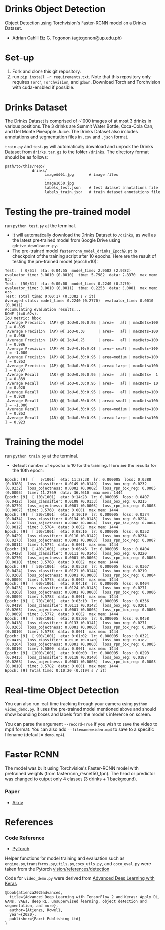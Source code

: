 # Drinks Object Detection
Object Detection using Torchvision's Faster-RCNN model on a Drinks Dataset.
- Adrian Cahlil Eiz G. Togonon (agtogonon@up.edu.ph)

# Set-up
1) Fork and clone this git repository.
2) run `pip install -r requirements.txt`. Note that this repository only requires `Torch`, `Torchvision`, and `gdown`. Download Torch and Torchvision with cuda-enabled if possible.

# Drinks Dataset
The Drinks Dataset is comprised of ~1000 images of at most 3 drinks in various positions. The 3 drinks are Summit Water Bottle, Coca-Cola Can, and Del Monte Pineapple Juice.
The Drinks Dataset also includes annotations and segmentation files in `.csv` and `.json` format.

`train.py` and `test.py` will automatically download and unpack the Drinks Dataset from `drinks.tar.gz` to the folder `/drinks`.
The directory format should be as follows:
```
path/to/this/repo/
            drinks/
                  image0001.jpg       # image files
                  ...
                  image1050.jpg
                  labels_test.json    # test dataset annotations file
                  labels_train.json   # train dataset annotations file
```

# Testing the pre-trained model
run `python test.py` at the terminal.
- It will automatically download the Drinks Dataset to `/drinks`, as well as the latest pre-trained model from Google Drive using `gdrive_downloader.py`.
- The pre-trained model `fasterrcnn_model_drinks_Epoch9.pt` is checkpoint of the training script after 10 epochs.
Here are the result of testing the pre-trained model (epoch=10):
```
Test:  [ 0/51]  eta: 0:04:55  model_time: 2.9582 (2.9582)  evaluator_time: 0.0010 (0.0010)  time: 5.7982  data: 2.8370  max mem: 835
Test:  [50/51]  eta: 0:00:00  model_time: 0.2240 (0.2770)  evaluator_time: 0.0010 (0.0011)  time: 0.2253  data: 0.0001  max mem: 835
Test: Total time: 0:00:17 (0.3382 s / it)
Averaged stats: model_time: 0.2240 (0.2770)  evaluator_time: 0.0010 (0.0011)
Accumulating evaluation results...
DONE (t=0.02s).
IoU metric: bbox
 Average Precision  (AP) @[ IoU=0.50:0.95 | area=   all | maxDets=100 ] = 0.895
 Average Precision  (AP) @[ IoU=0.50      | area=   all | maxDets=100 ] = 0.986
 Average Precision  (AP) @[ IoU=0.75      | area=   all | maxDets=100 ] = 0.986
 Average Precision  (AP) @[ IoU=0.50:0.95 | area= small | maxDets=100 ] = -1.000
 Average Precision  (AP) @[ IoU=0.50:0.95 | area=medium | maxDets=100 ] = 0.863
 Average Precision  (AP) @[ IoU=0.50:0.95 | area= large | maxDets=100 ] = 0.897
 Average Recall     (AR) @[ IoU=0.50:0.95 | area=   all | maxDets=  1 ] = 0.839
 Average Recall     (AR) @[ IoU=0.50:0.95 | area=   all | maxDets= 10 ] = 0.920
 Average Recall     (AR) @[ IoU=0.50:0.95 | area=   all | maxDets=100 ] = 0.920
 Average Recall     (AR) @[ IoU=0.50:0.95 | area= small | maxDets=100 ] = -1.000
 Average Recall     (AR) @[ IoU=0.50:0.95 | area=medium | maxDets=100 ] = 0.863
 Average Recall     (AR) @[ IoU=0.50:0.95 | area= large | maxDets=100 ] = 0.923
```

# Training the model
run `python train.py` at the terminal.
- default number of epochs is 10 for the training. 
Here are the results for the 10th epoch:
```
Epoch: [9]  [   0/1001]  eta: 11:28:38  lr: 0.000005  loss: 0.0388 (0.0388)  loss_classifier: 0.0149 (0.0149)  loss_box_reg: 0.0232 (0.0232)  loss_objectness: 0.0002 (0.0002)  loss_rpn_box_reg: 0.0005 (0.0005)  time: 41.2769  data: 36.9610  max mem: 1444
Epoch: [9]  [ 100/1001]  eta: 0:14:28  lr: 0.000005  loss: 0.0407 (0.0422)  loss_classifier: 0.0108 (0.0133)  loss_box_reg: 0.0215 (0.0279)  loss_objectness: 0.0001 (0.0003)  loss_rpn_box_reg: 0.0003 (0.0007)  time: 0.5760  data: 0.0001  max mem: 1444
Epoch: [9]  [ 200/1001]  eta: 0:10:19  lr: 0.000005  loss: 0.0374 (0.0434)  loss_classifier: 0.0134 (0.0143)  loss_box_reg: 0.0224 (0.0275)  loss_objectness: 0.0002 (0.0004)  loss_rpn_box_reg: 0.0004 (0.0012)  time: 0.5784  data: 0.0002  max mem: 1444
Epoch: [9]  [ 300/1001]  eta: 0:08:16  lr: 0.000005  loss: 0.0352 (0.0429)  loss_classifier: 0.0110 (0.0142)  loss_box_reg: 0.0234 (0.0273)  loss_objectness: 0.0001 (0.0003)  loss_rpn_box_reg: 0.0007 (0.0011)  time: 0.5774  data: 0.0001  max mem: 1444
Epoch: [9]  [ 400/1001]  eta: 0:06:46  lr: 0.000005  loss: 0.0404 (0.0428)  loss_classifier: 0.0111 (0.0146)  loss_box_reg: 0.0220 (0.0270)  loss_objectness: 0.0001 (0.0003)  loss_rpn_box_reg: 0.0005 (0.0010)  time: 0.5768  data: 0.0002  max mem: 1444
Epoch: [9]  [ 500/1001]  eta: 0:05:28  lr: 0.000005  loss: 0.0367 (0.0424)  loss_classifier: 0.0121 (0.0144)  loss_box_reg: 0.0219 (0.0268)  loss_objectness: 0.0001 (0.0003)  loss_rpn_box_reg: 0.0004 (0.0009)  time: 0.5775  data: 0.0002  max mem: 1444
Epoch: [9]  [ 600/1001]  eta: 0:04:18  lr: 0.000005  loss: 0.0404 (0.0423)  loss_classifier: 0.0124 (0.0143)  loss_box_reg: 0.0271 (0.0268)  loss_objectness: 0.0001 (0.0003)  loss_rpn_box_reg: 0.0006 (0.0009)  time: 0.5783  data: 0.0001  max mem: 1444
Epoch: [9]  [ 700/1001]  eta: 0:03:10  lr: 0.000005  loss: 0.0336 (0.0419)  loss_classifier: 0.0111 (0.0142)  loss_box_reg: 0.0201 (0.0265)  loss_objectness: 0.0001 (0.0003)  loss_rpn_box_reg: 0.0006 (0.0009)  time: 0.5772  data: 0.0002  max mem: 1444
Epoch: [9]  [ 800/1001]  eta: 0:02:06  lr: 0.000005  loss: 0.0458 (0.0418)  loss_classifier: 0.0133 (0.0141)  loss_box_reg: 0.0271 (0.0265)  loss_objectness: 0.0001 (0.0003)  loss_rpn_box_reg: 0.0005 (0.0010)  time: 0.5778  data: 0.0001  max mem: 1444
Epoch: [9]  [ 900/1001]  eta: 0:01:02  lr: 0.000005  loss: 0.0321 (0.0416)  loss_classifier: 0.0116 (0.0140)  loss_box_reg: 0.0182 (0.0264)  loss_objectness: 0.0001 (0.0003)  loss_rpn_box_reg: 0.0005 (0.0010)  time: 0.5800  data: 0.0001  max mem: 1444
Epoch: [9]  [1000/1001]  eta: 0:00:00  lr: 0.000005  loss: 0.0293 (0.0415)  loss_classifier: 0.0118 (0.0140)  loss_box_reg: 0.0187 (0.0263)  loss_objectness: 0.0001 (0.0003)  loss_rpn_box_reg: 0.0003 (0.0010)  time: 0.5782  data: 0.0001  max mem: 1444
Epoch: [9] Total time: 0:10:20 (0.6194 s / it)
```

# Real-time Object Detection
You can also run real-time tracking through your camera using `python video_demo.py`. 
It uses the pre-trained model mentioned above and should show bounding boxes and labels from the model's inference on screen.

You can parse the argument `--record=True` if you wish to save the video to mp4 format.
You can also add `--filename=video.mp4` to save to a specific filename (default = `demo.mp4`).

# Faster RCNN
The model was built using Torchvision's Faster-RCNN model with pretrained weights (from fasterrcnn_resnet50_fpn). The head or predictor was changed to output only 4 classes (3 drinks + 1 background).
### Paper
* [Arxiv](https://arxiv.org/abs/1506.01497)

# References
### Code Reference
* [PyTorch](https://pytorch.org/tutorials/intermediate/torchvision_tutorial.html)

Helper functions for model training and evaluation such as `engine.py`,`transforms.py`,`utils.py`,`coco_utls.py`, and `coco_eval.py` were taken from the Pytorch [vision/references/detection](https://github.com/pytorch/vision/tree/main/references/detection)

Code for `video_demo.py` were derived from [Advanced Deep Learning with Keras](https://github.com/PacktPublishing/Advanced-Deep-Learning-with-Keras/blob/master/chapter11-detection/video_demo.py)
```
@book{atienza2020advanced,
  title={Advanced Deep Learning with TensorFlow 2 and Keras: Apply DL, GANs, VAEs, deep RL, unsupervised learning, object detection and segmentation, and more},
  author={Atienza, Rowel},
  year={2020},
  publisher={Packt Publishing Ltd}
}
```
